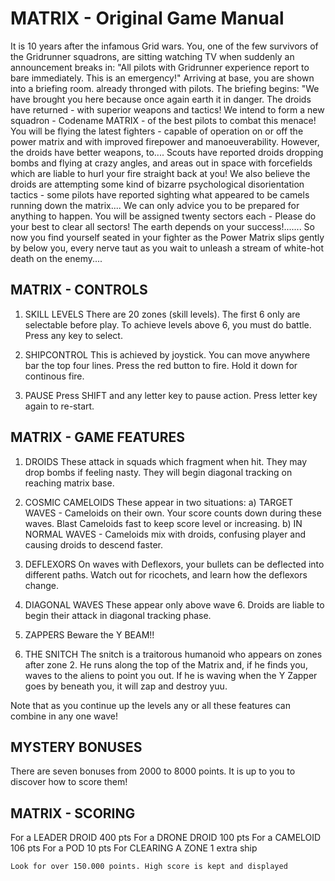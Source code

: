 # MATRIX - Original Game Manual

It is 10 years after the infamous Grid wars. You, one of the few
survivors of the Gridrunner squadrons, are sitting watching TV when
suddenly an announcement breaks in:
   "All pilots with Gridrunner experience report to bare immediately.
This is an emergency!"
Arriving at base, you are shown into a briefing room. already thronged
with pilots. The briefing begins:
   "We have brought you here because once again earth it in danger.
The droids have returned - with superior weapons and tactics! We intend
to form a new squadron - Codename MATRIX - of the best pilots to combat
this menace!
   You will be flying the latest fighters - capable of operation on or
off the power matrix and with improved firepower and manoeuverability.
   However, the droids have better weapons, to.... Scouts have
reported droids dropping bombs and flying at crazy angles, and areas
out in space with forcefields which are liable to hurl your fire
straight back at you!
   We also believe the droids are attempting some kind of bizarre
psychological disorientation tactics - some pilots have reported
sighting what appeared to be camels running down the matrix....
   We can only advice you to be prepared for anything to happen. You
will be assigned twenty sectors each - Please do your best to clear
all sectors!
   The earth depends on your success!.......
So now you find yourself seated in your fighter as the Power Matrix
slips gently by below you, every nerve taut as you wait to unleash
a stream of white-hot death on the enemy....

## MATRIX - CONTROLS

1)  SKILL LEVELS
    There are 20 zones (skill levels). The first 6 only are selectable
    before play. To achieve levels above 6, you must do battle.
    Press any key to select.

2)  SHIPCONTROL
    This is achieved by joystick. You can move anywhere bar the top
    four lines. Press the red button to fire. Hold it down for
    continous fire.

3)  PAUSE
    Press SHIFT and any letter key to pause action. Press letter key
    again to re-start.

## MATRIX - GAME FEATURES


1) DROIDS
   These attack in squads which fragment when hit. They may drop bombs
   if feeling nasty. They will begin diagonal tracking on reaching
   matrix base.

2) COSMIC CAMELOIDS
   These appear in two situations:
   a) TARGET WAVES - Cameloids on their own. Your score counts down
      during these waves. Blast Cameloids fast to keep score level
      or increasing.
   b) IN NORMAL WAVES - Cameloids mix with droids, confusing player
      and causing droids to descend faster.
3) DEFLEXORS
   On waves with Deflexors, your bullets can be deflected into
   different paths. Watch out for ricochets, and learn how the
   deflexors change.

4) DIAGONAL WAVES
   These appear only above wave 6. Droids are liable to begin
   their attack in diagonal tracking phase.

5) ZAPPERS
   Beware the Y BEAM!!

6) THE SNITCH
   The snitch is a traitorous humanoid who appears on zones after
   zone 2. He runs along the top of the Matrix and, if he finds you,
   waves to the aliens to point you out. If he is waving when the Y
   Zapper goes by beneath you, it will zap and destroy yuu.

Note that as you continue up the levels any or all these features can
combine in any one wave!

## MYSTERY BONUSES
There are seven bonuses from 2000 to 8000 points. It is up to you to
discover how to score them!

## MATRIX - SCORING
For a LEADER DROID     400 pts
For a DRONE DROID      100 pts
For a CAMELOID         106 pts
For a POD               10 pts
For CLEARING A ZONE    1 extra ship


    Look for over 150.000 points. High score is kept and displayed
